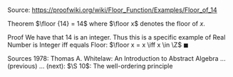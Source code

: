 # 

Source: https://proofwiki.org/wiki/Floor_Function/Examples/Floor_of_14

Theorem
$\floor {14} = 14$
where $\floor x$ denotes the floor of $x$.


Proof
We have that $14$ is an integer.
Thus this is a specific example of Real Number is Integer iff equals Floor:
$\floor x = x \iff x \in \Z$
$\blacksquare$


Sources
1978: Thomas A. Whitelaw: An Introduction to Abstract Algebra ... (previous) ... (next): $\S 10$: The well-ordering principle




